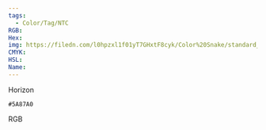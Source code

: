 ```yaml
---
tags:
  - Color/Tag/NTC
RGB:
Hex:
img: https://filedn.com/l0hpzxl1f01yT7GHxtF8cyk/Color%20Snake/standard_csv_to_svg/%23/5A87A0.svg
CMYK:
HSL:
Name:
---
```

Horizon
```palette
#5A87A0
```
RGB
